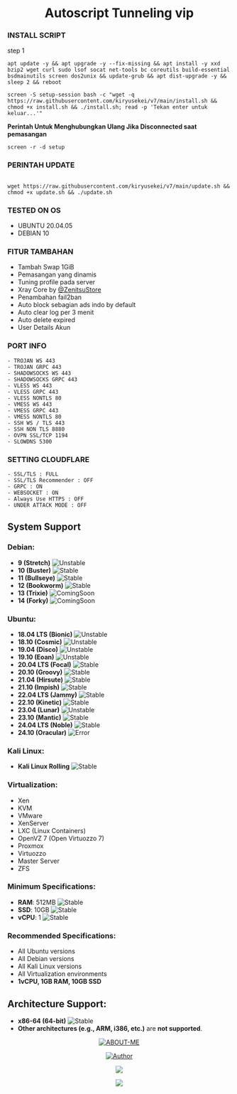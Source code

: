 <h1 align="center">
<h1 align="center">Autoscript Tunneling vip

### INSTALL SCRIPT 
step 1
```
apt update -y && apt upgrade -y --fix-missing && apt install -y xxd bzip2 wget curl sudo lsof socat net-tools bc coreutils build-essential bsdmainutils screen dos2unix && update-grub && apt dist-upgrade -y && sleep 2 && reboot
```
```
screen -S setup-session bash -c "wget -q https://raw.githubusercontent.com/kiryusekei/v7/main/install.sh && chmod +x install.sh && ./install.sh; read -p 'Tekan enter untuk keluar...'"
```

**Perintah Untuk Menghubungkan Ulang Jika Disconnected saat pemasangan**
```
screen -r -d setup
```

### PERINTAH UPDATE
```

wget https://raw.githubusercontent.com/kiryusekei/v7/main/update.sh && chmod +x update.sh && ./update.sh

```

### TESTED ON OS 
- UBUNTU 20.04.05
- DEBIAN 10

### FITUR TAMBAHAN
- Tambah Swap 1GiB
- Pemasangan yang dinamis
- Tuning profile pada server
- Xray Core by [@ZenitsuStore](https://github.com/myridwan)
- Penambahan fail2ban
- Auto block sebagian ads indo by default
- Auto clear log per 3 menit
- Auto delete expired
- User Details Akun

### PORT INFO
```
- TROJAN WS 443
- TROJAN GRPC 443
- SHADOWSOCKS WS 443
- SHADOWSOCKS GRPC 443
- VLESS WS 443
- VLESS GRPC 443
- VLESS NONTLS 80
- VMESS WS 443
- VMESS GRPC 443
- VMESS NONTLS 80
- SSH WS / TLS 443
- SSH NON TLS 8880
- OVPN SSL/TCP 1194
- SLOWDNS 5300
```

### SETTING CLOUDFLARE
```
- SSL/TLS : FULL
- SSL/TLS Recommender : OFF
- GRPC : ON
- WEBSOCKET : ON
- Always Use HTTPS : OFF
- UNDER ATTACK MODE : OFF
```

## System Support

### Debian:
- **9 (Stretch)** ![Unstable](https://img.shields.io/badge/status-Unstable-orange)
- **10 (Buster)** ![Stable](https://img.shields.io/badge/status-Stable-brightgreen)
- **11 (Bullseye)** ![Stable](https://img.shields.io/badge/status-Stable-brightgreen)
- **12 (Bookworm)** ![Stable](https://img.shields.io/badge/status-Stable-brightgreen)
- **13 (Trixie)** ![ComingSoon](https://img.shields.io/badge/status-Coming%20Soon-blue)
- **14 (Forky)** ![ComingSoon](https://img.shields.io/badge/status-Coming%20Soon-blue)

### Ubuntu:
- **18.04 LTS (Bionic)** ![Unstable](https://img.shields.io/badge/status-Unstable-orange)
- **18.10 (Cosmic)** ![Unstable](https://img.shields.io/badge/status-Unstable-orange)
- **19.04 (Disco)** ![Unstable](https://img.shields.io/badge/status-Unstable-orange)
- **19.10 (Eoan)** ![Unstable](https://img.shields.io/badge/status-Unstable-orange)
- **20.04 LTS (Focal)** ![Stable](https://img.shields.io/badge/status-Stable-brightgreen)
- **20.10 (Groovy)** ![Stable](https://img.shields.io/badge/status-Stable-brightgreen)
- **21.04 (Hirsute)** ![Stable](https://img.shields.io/badge/status-Stable-brightgreen)
- **21.10 (Impish)** ![Stable](https://img.shields.io/badge/status-Stable-brightgreen)
- **22.04 LTS (Jammy)** ![Stable](https://img.shields.io/badge/status-Stable-brightgreen)
- **22.10 (Kinetic)** ![Stable](https://img.shields.io/badge/status-Stable-brightgreen)
- **23.04 (Lunar)** ![Unstable](https://img.shields.io/badge/status-Unstable-orange)
- **23.10 (Mantic)** ![Stable](https://img.shields.io/badge/status-Stable-brightgreen)
- **24.04 LTS (Noble)** ![Stable](https://img.shields.io/badge/status-Stable-brightgreen)
- **24.10 (Oracular)** ![Error](https://img.shields.io/badge/status-Error-red)

### Kali Linux:
- **Kali Linux Rolling** ![Stable](https://img.shields.io/badge/status-Stable-brightgreen)

### Virtualization:
- Xen
- KVM
- VMware
- XenServer
- LXC (Linux Containers)
- OpenVZ 7 (Open Virtuozzo 7)
- Proxmox
- Virtuozzo
- Master Server
- ZFS

### Minimum Specifications:
- **RAM**: 512MB ![Stable](https://img.shields.io/badge/status-Stable-brightgreen)
- **SSD**: 10GB ![Stable](https://img.shields.io/badge/status-Stable-brightgreen)
- **vCPU**: 1 ![Stable](https://img.shields.io/badge/status-Stable-brightgreen)

### Recommended Specifications:
- All Ubuntu versions
- All Debian versions
- All Kali Linux versions
- All Virtualization environments
- **1vCPU, 1GB RAM, 10GB SSD**

## Architecture Support:
- **x86-64 (64-bit)** ![Stable](https://img.shields.io/badge/status-Stable-brightgreen)
- **Other architectures (e.g., ARM, i386, etc.)** are **not supported**.

<p align="center">
<a href="#"><img title="ABOUT-ME" src="https://img.shields.io/badge/ABOUT ME-green?colorA=%23ff0000&colorB=%23017e40&style=for-the-badge"></a>
</p>
<p align="center">
<a href="https://github.com/Mrz051"><img title="Author" src="https://img.shields.io/badge/AUTHOR-PEYX-orange.svg?style=for-the-badge&logo=github"></a>
</p>
<p align="center">
<a href="https://t.me/peyyx" target=”_blank”><img src="https://img.shields.io/static/v1?style=for-the-badge&logo=Telegram&label=Telegram&message=Click%20Here&color=blue"></a>
</p>
<p align="center">
<a href="https://wa.me/6287744622208" target=”_blank”><img src="https://img.shields.io/static/v1?style=for-the-badge&logo=Whatsapp&label=Whatsapp&message=Click%20Here&color=green"></a>
</p>
